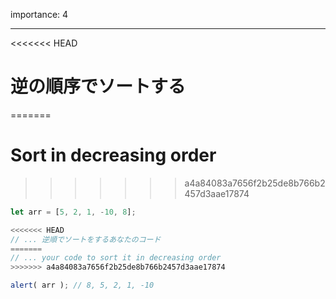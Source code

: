 importance: 4

---

<<<<<<< HEAD
# 逆の順序でソートする
=======
# Sort in decreasing order
>>>>>>> a4a84083a7656f2b25de8b766b2457d3aae17874

```js
let arr = [5, 2, 1, -10, 8];

<<<<<<< HEAD
// ... 逆順でソートをするあなたのコード
=======
// ... your code to sort it in decreasing order
>>>>>>> a4a84083a7656f2b25de8b766b2457d3aae17874

alert( arr ); // 8, 5, 2, 1, -10
```
